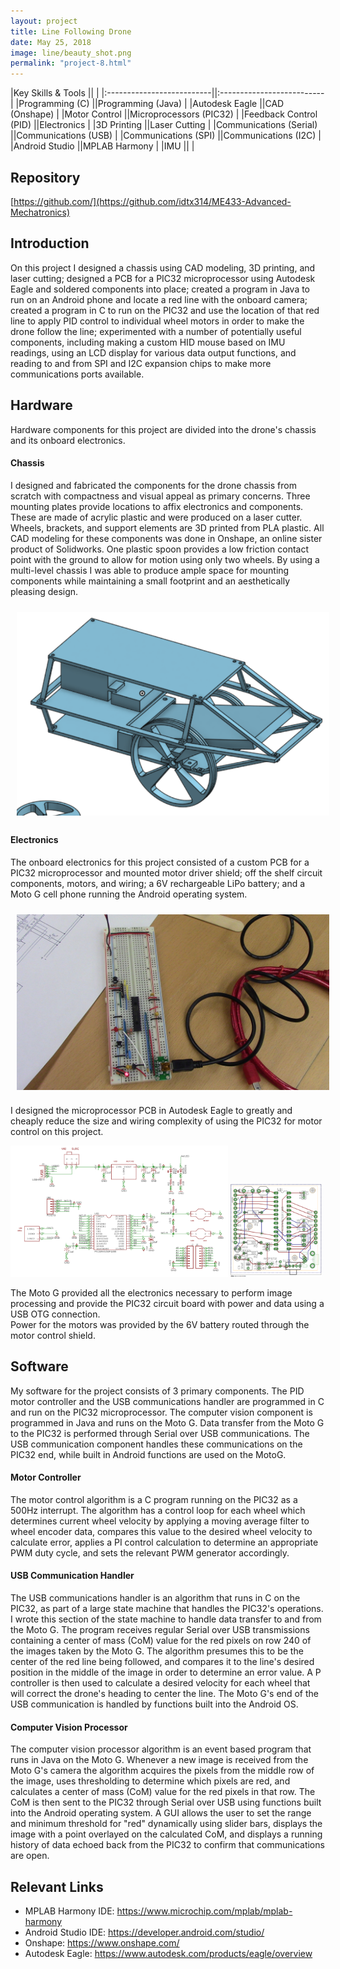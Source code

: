 ```yaml
---
layout: project
title: Line Following Drone
date: May 25, 2018
image: line/beauty_shot.png
permalink: "project-8.html"
---
```


<!-- 
TODO:
    Add some writing/media on the extra functions we played with
-->

|Key Skills & Tools         ||                           |
|:--------------------------||:--------------------------|
|Programming (C)            ||Programming (Java)         |
|Autodesk Eagle             ||CAD (Onshape)              |
|Motor Control              ||Microprocessors (PIC32)    |
|Feedback Control (PID)     ||Electronics                |
|3D Printing                ||Laser Cutting              |
|Communications (Serial)    ||Communications (USB)       |
|Communications (SPI)       ||Communications (I2C)       |
|Android Studio             ||MPLAB Harmony              |
|IMU                        ||                           |


## Repository
[https://github.com/](https://github.com/idtx314/ME433-Advanced-Mechatronics)


## Introduction
On this project I designed a chassis using CAD modeling, 3D printing, and laser cutting; designed a PCB for a PIC32 microprocessor using Autodesk Eagle and soldered components into place; created a program in Java to run on an Android phone and locate a red line with the onboard camera; created a program in C to run on the PIC32 and use the location of that red line to apply PID control to individual wheel motors in order to make the drone follow the line; experimented with a number of potentially useful components, including making a custom HID mouse based on IMU readings, using an LCD display for various data output functions, and reading to and from SPI and I2C expansion chips to make more communications ports available.  


## Hardware
Hardware components for this project are divided into the drone's chassis and its onboard electronics.  

#### Chassis
I designed and fabricated the components for the drone chassis from scratch with compactness and visual appeal as primary concerns. Three mounting plates provide locations to affix electronics and components. These are made of acrylic plastic and were produced on a laser cutter. Wheels, brackets, and support elements are 3D printed from PLA plastic. All CAD modeling for these components was done in Onshape, an online sister product of Solidworks. One plastic spoon provides a low friction contact point with the ground to allow for motion using only two wheels. By using a multi-level chassis I was able to produce ample space for mounting components while maintaining a small footprint and an aesthetically pleasing design.  

<img src="./public/images/line/cad_assembly.png" alt="CAD Assembly" width="500" style="display: block; margin-left: auto; margin-right: auto; padding: 10px;"/>

#### Electronics
The onboard electronics for this project consisted of a custom PCB for a PIC32 microprocessor and mounted motor driver shield; off the shelf circuit components, motors, and wiring; a 6V rechargeable LiPo battery; and a Moto G cell phone running the Android operating system.  

<img src="./public/images/line/complete_circuit.jpg" alt="Breadboard" width="500" style="display: block; margin-left: auto; margin-right: auto; padding: 10px;"/>

I designed the microprocessor PCB in Autodesk Eagle to greatly and cheaply reduce the size and wiring complexity of using the PIC32 for motor control on this project.  

<img src="./public/images/line/pcb_schematic.png" alt="PCB Schematics" style="display: inline-block; max-width: 69%; max-height: 69%;" />
<img src="./public/images/line/board_schematic.png" alt="Board Diagram" style="display: inline-block; max-width: 29%; max-height: 29%;" />

The Moto G provided all the electronics necessary to perform image processing and provide the PIC32 circuit board with power and data using a USB OTG connection.  
Power for the motors was provided by the 6V battery routed through the motor control shield.  



## Software
My software for the project consists of 3 primary components. The PID motor controller and the USB communications handler are programmed in C and run on the PIC32 microprocessor. The computer vision component is programmed in Java and runs on the Moto G. Data transfer from the Moto G to the PIC32 is performed through Serial over USB communications. The USB communication component handles these communications on the PIC32 end, while built in Android functions are used on the MotoG.  

#### Motor Controller
The motor control algorithm is a C program running on the PIC32 as a 500Hz interrupt. The algorithm has a control loop for each wheel which determines current wheel velocity by applying a moving average filter to wheel encoder data, compares this value to the desired wheel velocity to calculate error, applies a PI control calculation to determine an appropriate PWM duty cycle, and sets the relevant PWM generator accordingly.  

#### USB Communication Handler
The USB communications handler is an algorithm that runs in C on the PIC32, as part of a large state machine that handles the PIC32's operations. I wrote this section of the state machine to handle data transfer to and from the Moto G. The program receives regular Serial over USB transmissions containing a center of mass (CoM) value for the red pixels on row 240 of the images taken by the Moto G. The algorithm presumes this to be the center of the red line being followed, and compares it to the line's desired position in the middle of the image in order to determine an error value. A P controller is then used to calculate a desired velocity for each wheel that will correct the drone's heading to center the line. The Moto G's end of the USB communication is handled by functions built into the Android OS.

#### Computer Vision Processor
The computer vision processor algorithm is an event based program that runs in Java on the Moto G. Whenever a new image is received from the Moto G's camera the algorithm acquires the pixels from the middle row of the image, uses thresholding to determine which pixels are red, and calculates a center of mass (CoM) value for the red pixels in that row. The CoM is then sent to the PIC32 through Serial over USB using functions built into the Android operating system. A GUI allows the user to set the range and minimum threshold for "red" dynamically using slider bars, displays the image with a point overlayed on the calculated CoM, and displays a running history of data echoed back from the PIC32 to confirm that communications are open.


## Relevant Links
* MPLAB Harmony IDE: https://www.microchip.com/mplab/mplab-harmony
* Android Studio IDE: https://developer.android.com/studio/
* Onshape: https://www.onshape.com/
* Autodesk Eagle: https://www.autodesk.com/products/eagle/overview


